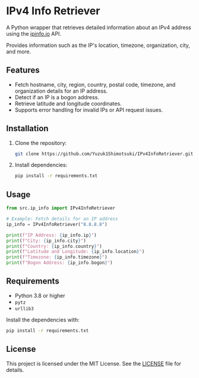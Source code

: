 # IPv4 Info Retriever

A Python wrapper that retrieves detailed information about an IPv4 address using the [ipinfo.io](https://ipinfo.io/) API. 

Provides information such as the IP's location, timezone, organization, city, and more.

## Features

- Fetch hostname, city, region, country, postal code, timezone, and organization details for an IP address.
- Detect if an IP is a bogon address.
- Retrieve latitude and longitude coordinates.
- Supports error handling for invalid IPs or API request issues.

## Installation

1. Clone the repository:

   ```bash
   git clone https://github.com/Yuzuk1Shimotsuki/IPv4InfoRetriever.git
   ```

2. Install dependencies:

   ```bash
   pip install -r requirements.txt
   ```

## Usage

```python
from src.ip_info import IPv4InfoRetriever

# Example: Fetch details for an IP address
ip_info = IPv4InfoRetriever("8.8.8.8")

print(f"IP Address: {ip_info.ip}")
print(f"City: {ip_info.city}")
print(f"Country: {ip_info.country}")
print(f"Latitude and Longitude: {ip_info.location}")
print(f"Timezone: {ip_info.timezone}")
print(f"Bogon Address: {ip_info.bogon}")
```

## Requirements

- Python 3.8 or higher
- `pytz`
- `urllib3`

Install the dependencies with:

```bash
pip install -r requirements.txt
```

## License

This project is licensed under the MIT License. See the [LICENSE](LICENSE) file for details.

